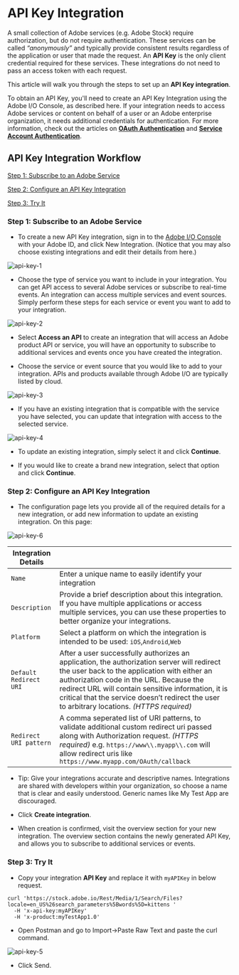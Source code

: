 # API Key Integration

A small collection of Adobe services (e.g. Adobe Stock) require authorization, but do not require authentication. These services can be called *“anonymously”* and typically provide consistent results regardless of the application or user that made the request. An **API Key** is the only client credential required for these services. These integrations do not need to pass an access token with each request.

This article will walk you through the steps to set up an **API Key integration**.

To obtain an API Key, you'll need to create an API Key Integration using the Adobe I/O Console, as described here.
If your integration needs to access Adobe services or content on behalf of a user or an Adobe enterprise organization, it needs additional credentials for authentication. For more information, check out the articles on **[OAuth Authentication](/auth/AuthenticationOverview/OAuthIntegration.md)** and **[Service Account Authentication](/auth/AuthenticationOverview/ServiceAccountIntegration.md)**.

## API Key Integration Workflow
[Step 1: Subscribe to an Adobe Service](#step-1-subscribe-to-an-adobe-service)

[Step 2: Configure an API Key Integration](#step-2-configure-an-api-key-integration)

[Step 3: Try It](#step-3-try-it)


### Step 1: Subscribe to an Adobe Service

- To create a new API Key integration, sign in to the [Adobe I/O Console](https://console.adobe.io/) with your Adobe ID, and click New Integration. (Notice that you may also choose existing integrations and edit their details from here.)

![api-key-1](../Images/api-key-1.png)

- Choose the type of service you want to include in your integration. You can get API access to several Adobe services or subscribe to real-time events. An integration can access multiple services and event sources. Simply perform these steps for each service or event you want to add to your integration.

![api-key-2](../Images/api-key-2.png)

- Select **Access an API** to create an integration that will access an Adobe product API or service, you will have an opportunity to subscribe to additional services and events once you have created the integration.

- Choose the service or event source that you would like to add to your integration. APIs and products available through Adobe I/O are typically listed by cloud.

![api-key-3](../Images/api-key-3.png)

- If you have an existing integration that is compatible with the service you have selected, you can update that integration with access to the selected service.

![api-key-4](../Images/api-key-4.png)

- To update an existing integration, simply select it and click **Continue**.

- If you would like to create a brand new integration, select that option and click **Continue**.

### Step 2: Configure an API Key Integration

- The configuration page lets you provide all of the required details for a new integration, or add new information to update an existing integration. On this page:

![api-key-6](../Images/api-key-6.png)

|Integration Details| |
-----|----
`Name`|Enter a unique name to easily identify your integration
`Description`|Provide a brief description about this integration. If you have multiple applications or access multiple services, you can use these properties to better organize your integrations.
`Platform`|Select a platform on which the integration is intended to be used: `iOS`,`Android`,`Web`
`Default Redirect URI`|After a user successfully authorizes an application, the authorization server will redirect the user back to the application with either an authorization code in the URL. Because the redirect URL will contain sensitive information, it is critical that the service doesn’t redirect the user to arbitrary locations. *(HTTPS required)*
`Redirect URI pattern`|A comma seperated list of URI patterns, to validate additional custom redirect uri passed along with Authorization request. *(HTTPS required)* e.g. `https://www\\.myapp\\.com` will allow redirect uris like `https://www.myapp.com/OAuth/callback`

- Tip: Give your integrations accurate and descriptive names. Integrations are shared with developers within your organization, so choose a name that is clear and easily understood. Generic names like My Test App are discouraged.

- Click **Create integration**.

- When creation is confirmed, visit the overview section for your new integration. The overview section contains the newly generated API Key, and allows you to subscribe to additional services or events.


### Step 3: Try It
- Copy your integration **API Key** and replace it with `myAPIKey` in below request.
```curl
curl 'https://stock.adobe.io/Rest/Media/1/Search/Files?locale=en_US%26search_parameters%5Bwords%5D=kittens '
  -H 'x-api-key:myAPIKey' 
  -H 'x-product:myTestApp1.0'
```

- Open Postman and go to Import->Paste Raw Text and paste the curl command.

![api-key-5](../Images/api-key-5.png)


- Click Send.
  
  
